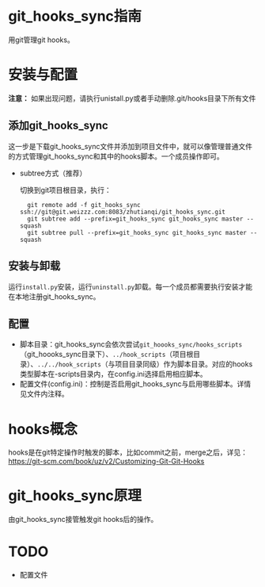 # git_hooks_sync指南

用git管理git hooks。

# 安装与配置

**注意：** 如果出现问题，请执行unistall.py或者手动删除.git/hooks目录下所有文件

## 添加git_hooks_sync

这一步是下载git_hooks_sync文件并添加到项目文件中，就可以像管理普通文件的方式管理git_hooks_sync和其中的hooks脚本。一个成员操作即可。

- subtree方式（推荐）
  
  切换到git项目根目录，执行：
  
  ```
    git remote add -f git_hooks_sync ssh://git@git.weizzz.com:8083/zhutianqi/git_hooks_sync.git
    git subtree add --prefix=git_hooks_sync git_hooks_sync master --squash
    git subtree pull --prefix=git_hooks_sync git_hooks_sync master --squash

  ```


## 安装与卸载

运行`install.py`安装，运行`uninstall.py`卸载。每一个成员都需要执行安装才能在本地注册git_hooks_sync。

## 配置

* 脚本目录：git_hooks_sync会依次尝试`git_hoooks_sync/hooks_scripts`（git_hoooks_sync目录下）、`../hook_scripts`（项目根目录）、`../../hook_scripts`（与项目目录同级）作为脚本目录。对应的hooks类型脚本在<type>-scripts目录内，在config.ini选择启用相应脚本。
* 配置文件(config.ini)：控制是否启用git_hooks_sync与启用哪些脚本。详情见文件内注释。

# hooks概念

hooks是在git特定操作时触发的脚本，比如commit之前，merge之后，详见：<https://git-scm.com/book/uz/v2/Customizing-Git-Git-Hooks>

# git_hooks_sync原理

由git_hooks_sync接管触发git hooks后的操作。

# TODO

- 配置文件
